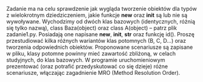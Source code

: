 Zadanie ma na celu sprawdzenie jak wygląda tworzenie obiektów dla typów z wielokrotnym dziedziczeniem,
jakie funkcje __new__ oraz __init__ są lub nie są wywoływane. Wychodzimy od dwóch klas bazowych
(identycznych, różnią się tylko nazwą), class Baza(object) oraz class A(object) – patrz plik zadanie1.py. Posiadają
one napisane __new__, __init__, __str__ oraz funkcję id(). Proszę przestudiować kilka różnych wariantów klas
potomnych (B, C, D...) oraz tworzenia odpowiednich obiektów. Proponowane scenariusze są zapisane w pliku,
klasy potomne powinny mieć zawartość zbliżoną, w celach studyjnych, do klas bazowych. W programie
uruchomieniowym prezentować (oraz potrafić przedyskutować co się dzieje) różne scenariusze, włączając
zagadnienie MRO (Method Resolution Order).
